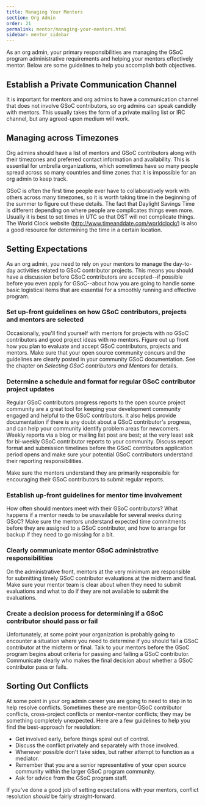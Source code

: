 ```yaml
---
title: Managing Your Mentors
section: Org Admin
order: 21
permalink: mentor/managing-your-mentors.html
sidebar: mentor_sidebar
---
```


As an org admin, your primary responsibilities are managing the GSoC program administrative requirements and helping your mentors effectively mentor.  Below are some guidelines to help you accomplish both objectives.

## Establish a Private Communication Channel

It is important for mentors and org admins to have a communication channel that does not involve GSoC contributors, so org admins can speak candidly with mentors. This usually takes the form of a private mailing list or IRC channel, but any agreed-upon medium will work.

## Managing across Timezones

Org admins should have a list of mentors and GSoC contributors along with their timezones and preferred contact information and availability. This is essential for umbrella organizations, which sometimes have so many people spread across so many countries and time zones that it is impossible for an org admin to keep track.

GSoC is often the first time people ever have to collaboratively work with others across many timezones, so it is worth taking time in the beginning of the summer to figure out these details. The fact that Daylight Savings Time is different depending on where people are complicates things even more. Usually it is best to set times in UTC so that DST will not complicate things. The World Clock website (<http://www.timeanddate.com/worldclock/>) is also a good resource for determining the time in a certain location.

## Setting Expectations

As an org admin, you need to rely on your mentors to manage the day-to-day activities related to GSoC contributor projects. This means you should have a discussion before GSoC contributors are accepted--if possible before you even apply for GSoC--about how you are going to handle some basic logistical items that are essential for a smoothly running and effective program.

### Set up-front guidelines on how GSoC contributors, projects and mentors are selected

Occasionally, you'll find yourself with mentors for projects with no GSoC contributors and good project ideas with no mentors. Figure out up front how you plan to evaluate and accept GSoC contributors, projects and mentors. Make sure that your open source community concurs and the guidelines are clearly posted in your community GSoC documentation. See the chapter on *Selecting GSoC contributors and Mentors* for details.

### Determine a schedule and format for regular GSoC contributor project updates

Regular GSoC contributors progress reports to the open source project community are a great tool for keeping your development community engaged and helpful to the GSoC contributors. It also helps provide documentation if there is any doubt about a GSoC contributor's progress, and can help your community identify problem areas for newcomers. Weekly reports via a blog or mailing list post are best; at the very least ask for bi-weekly GSoC contributor reports to your community. Discuss report format and submission timelines before the GSoC contributors application period opens and make sure your potential GSoC contributors understand their reporting responsibilities.

Make sure the mentors understand they are primarily responsible for encouraging their GSoC contributors to submit regular reports.

### Establish up-front guidelines for mentor time involvement

How often should mentors meet with their GSoC contributors? What happens if a mentor needs to be unavailable for several weeks during GSoC? Make sure the mentors understand expected time commitments before they are assigned to a GSoC contributor, and how to arrange for backup if they need to go missing for a bit.

### Clearly communicate mentor GSoC administrative responsibilities

On the administrative front, mentors at the very minimum are responsible for submitting timely GSoC contributor evaluations at the midterm and final. Make sure your mentor team is clear about when they need to submit evaluations and what to do if they are not available to submit the evaluations.

### Create a decision process for determining if a GSoC contributor should pass or fail

Unfortunately, at some point your organization is probably going to encounter a situation where you need to determine if you should fail a GSoC contributor at the midterm or final. Talk to your mentors before the GSoC program begins about criteria for passing and failing a GSoC contributor. Communicate clearly who makes the final decision about whether a GSoC contributor pass or fails.

## Sorting Out Conflicts

At some point in your org admin career you are going to need to step in to help resolve conflicts. Sometimes these are mentor-GSoC contributor conflicts, cross-project conflicts or mentor-mentor conflicts; they may be something completely unexpected.  Here are a few guidelines to help you find the best-approach for resolution:

* Get involved early, before things spiral out of control.
* Discuss the conflict privately and separately with those involved.
* Whenever possible don't take sides, but rather attempt to function as a mediator.
* Remember that you are a senior representative of your open source community within the larger GSoC program community.
* Ask for advice from the GSoC program staff.

If you've done a good job of setting expectations with your mentors, conflict resolution *should* be fairly straight-forward.
